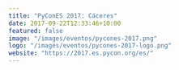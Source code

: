 ```yaml
---
title: "PyConES 2017: Cáceres"
date: 2017-09-22T12:33:46+10:00
featured: false
image: "/images/eventos/pycones-2017.png"
logo: "/images/eventos/pycones-2017-logo.png"
website: "https://2017.es.pycon.org/es/"
---
```

